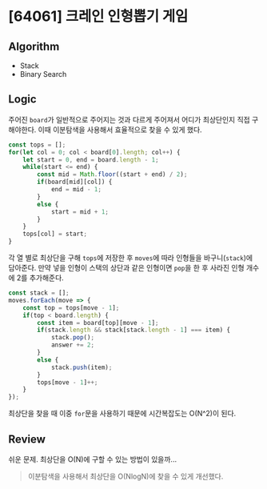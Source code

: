 # [64061] 크레인 인형뽑기 게임
## Algorithm
- Stack
- Binary Search
## Logic
주어진 `board`가 일반적으로 주어지는 것과 다르게 주어져서 어디가 최상단인지 직접 구해야한다.
이때 이분탐색을 사용해서 효율적으로 찾을 수 있게 했다.
```js
const tops = [];
for(let col = 0; col < board[0].length; col++) {
    let start = 0, end = board.length - 1;
    while(start <= end) {
        const mid = Math.floor((start + end) / 2);
        if(board[mid][col]) {
            end = mid - 1;
        }
        else {
            start = mid + 1;
        }
    }
    tops[col] = start;
}
```

각 열 별로 최상단을 구해 `tops`에 저장한 후 `moves`에 따라 인형들을 바구니(`stack`)에 담아준다.
만약 넣을 인형이 스택의 상단과 같은 인형이면 `pop`을 한 후 사라진 인형 개수에 2를 추가해준다.

```js
const stack = [];
moves.forEach(move => {
    const top = tops[move - 1];
    if(top < board.length) {
        const item = board[top][move - 1];
        if(stack.length && stack[stack.length - 1] === item) {
            stack.pop();
            answer += 2;
        }
        else {
            stack.push(item);
        }
        tops[move - 1]++;
    }
});
```

최상단을 찾을 때 이중 `for`문을 사용하기 때문에 시간복잡도는 O(N^2)이 된다.
## Review
쉬운 문제. 최상단을 O(N)에 구할 수 있는 방법이 있을까...

> 이분탐색을 사용해서 최상단을 O(NlogN)에 찾을 수 있게 개선했다.